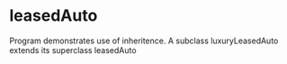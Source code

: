 # leasedAuto
Program demonstrates use of inheritence. A subclass luxuryLeasedAuto extends its superclass leasedAuto 
